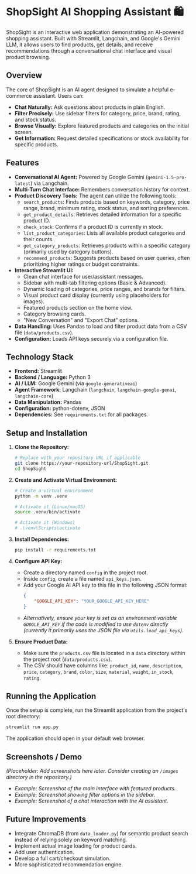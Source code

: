 # ShopSight AI Shopping Assistant 🛍️

ShopSight is an interactive web application demonstrating an AI-powered shopping assistant. Built with Streamlit, Langchain, and Google's Gemini LLM, it allows users to find products, get details, and receive recommendations through a conversational chat interface and visual product browsing.

## Overview

The core of ShopSight is an AI agent designed to simulate a helpful e-commerce assistant. Users can:

*   **Chat Naturally:** Ask questions about products in plain English.
*   **Filter Precisely:** Use sidebar filters for category, price, brand, rating, and stock status.
*   **Browse Visually:** Explore featured products and categories on the initial screen.
*   **Get Information:** Request detailed specifications or stock availability for specific products.

## Features

*   **Conversational AI Agent:** Powered by Google Gemini (`gemini-1.5-pro-latest`) via Langchain.
*   **Multi-Turn Chat Interface:** Remembers conversation history for context.
*   **Product Discovery Tools:** The agent can utilize the following tools:
    *   `search_products`: Finds products based on keywords, category, price range, brand, minimum rating, stock status, and sorting preferences.
    *   `get_product_details`: Retrieves detailed information for a specific product ID.
    *   `check_stock`: Confirms if a product ID is currently in stock.
    *   `list_product_categories`: Lists all available product categories and their counts.
    *   `get_category_products`: Retrieves products within a specific category (primarily used by category buttons).
    *   `recommend_products`: Suggests products based on user queries, often prioritizing higher ratings or budget constraints.
*   **Interactive Streamlit UI:**
    *   Clean chat interface for user/assistant messages.
    *   Sidebar with multi-tab filtering options (Basic & Advanced).
    *   Dynamic loading of categories, price ranges, and brands for filters.
    *   Visual product card display (currently using placeholders for images).
    *   Featured products section on the home view.
    *   Category browsing cards.
    *   "New Conversation" and "Export Chat" options.
*   **Data Handling:** Uses Pandas to load and filter product data from a CSV file (`data/products.csv`).
*   **Configuration:** Loads API keys securely via a configuration file.

## Technology Stack

*   **Frontend:** Streamlit
*   **Backend / Language:** Python 3
*   **AI / LLM:** Google Gemini (via `google-generativeai`)
*   **Agent Framework:** Langchain (`langchain`, `langchain-google-genai`, `langchain-core`)
*   **Data Manipulation:** Pandas
*   **Configuration:** python-dotenv, JSON
*   **Dependencies:** See `requirements.txt` for all packages.

## Setup and Installation

1.  **Clone the Repository:**
    ```bash
    # Replace with your repository URL if applicable
    git clone https://your-repository-url/ShopSight.git
    cd ShopSight
    ```

2.  **Create and Activate Virtual Environment:**
    ```bash
    # Create a virtual environment
    python -m venv .venv 
    
    # Activate it (Linux/macOS)
    source .venv/bin/activate
    
    # Activate it (Windows)
    # .\venv\Scripts\activate 
    ```

3.  **Install Dependencies:**
    ```bash
    pip install -r requirements.txt
    ```

4.  **Configure API Key:**
    *   Create a directory named `config` in the project root.
    *   Inside `config`, create a file named `api_keys.json`.
    *   Add your Google AI API key to this file in the following JSON format:
        ```json
        {
            "GOOGLE_API_KEY": "YOUR_GOOGLE_API_KEY_HERE"
        }
        ```
    *   *Alternatively, ensure your key is set as an environment variable `GOOGLE_API_KEY` if the code is modified to use `dotenv` directly (currently it primarily uses the JSON file via `utils.load_api_keys`).*

5.  **Ensure Product Data:**
    *   Make sure the `products.csv` file is located in a `data` directory within the project root (`data/products.csv`).
    *   The CSV should have columns like: `product_id`, `name`, `description`, `price`, `category`, `brand`, `color`, `size`, `material`, `weight`, `in_stock`, `rating`.

## Running the Application

Once the setup is complete, run the Streamlit application from the project's root directory:

```bash
streamlit run app.py
```

The application should open in your default web browser.

## Screenshots / Demo

*(Placeholder: Add screenshots here later. Consider creating an `/images` directory in the repository.)*

*   *Example: Screenshot of the main interface with featured products.* 
*   *Example: Screenshot showing filter options in the sidebar.*
*   *Example: Screenshot of a chat interaction with the AI assistant.*

## Future Improvements

*   Integrate ChromaDB (from `data_loader.py`) for semantic product search instead of relying solely on keyword matching.
*   Implement actual image loading for product cards.
*   Add user authentication.
*   Develop a full cart/checkout simulation.
*   More sophisticated recommendation engine. 